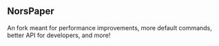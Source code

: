 ## NorsPaper

An fork meant for performance improvements, more default commands, better API for developers, and more!
